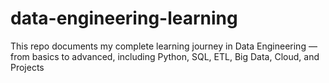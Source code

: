 # data-engineering-learning
This repo documents my complete learning journey in Data Engineering — from basics to advanced, including Python, SQL, ETL, Big Data, Cloud, and Projects

